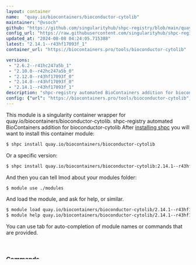 ```yaml
---
layout: container
name:  "quay.io/biocontainers/bioconductor-cytolib"
maintainer: "@vsoch"
github: "https://github.com/singularityhub/shpc-registry/blob/main/quay.io/biocontainers/bioconductor-cytolib/container.yaml"
config_url: "https://raw.githubusercontent.com/singularityhub/shpc-registry/main/quay.io/biocontainers/bioconductor-cytolib/container.yaml"
updated_at: "2024-08-08 04:24:05.715388"
latest: "2.14.1--r43hf17093f_1"
container_url: "https://biocontainers.pro/tools/bioconductor-cytolib"

versions:
 - "2.6.2--r41hc247a5b_1"
 - "2.10.0--r42hc247a5b_0"
 - "2.12.0--r43hf17093f_0"
 - "2.14.0--r43hf17093f_0"
 - "2.14.1--r43hf17093f_1"
description: "shpc-registry automated BioContainers addition for bioconductor-cytolib"
config: {"url": "https://biocontainers.pro/tools/bioconductor-cytolib", "maintainer": "@vsoch", "description": "shpc-registry automated BioContainers addition for bioconductor-cytolib", "latest": {"2.14.1--r43hf17093f_1": "sha256:09356b8e8738b875d683a065fc2505322f6fe948ecc7f7504b1cef2fb653a43c"}, "tags": {"2.6.2--r41hc247a5b_1": "sha256:114a7cd157a77272b8c1d9d14f3aa07b99ef62c566b2b8c52253d1010e547ca9", "2.10.0--r42hc247a5b_0": "sha256:1d2e606cdd702baa7302c607273cfd8a75e02c2afd680d92bb3b02625e22e537", "2.12.0--r43hf17093f_0": "sha256:232979c2cc49ed474b172e8af5f9b1246bf29ee008d807c2a205ede8b3d11960", "2.14.0--r43hf17093f_0": "sha256:dce8ad4fd89b626fb86df31a7bff2214b0b3d7b97ec1297a2a9edff2a68cd624", "2.14.1--r43hf17093f_1": "sha256:09356b8e8738b875d683a065fc2505322f6fe948ecc7f7504b1cef2fb653a43c"}, "docker": "quay.io/biocontainers/bioconductor-cytolib"}
---
```


This module is a singularity container wrapper for quay.io/biocontainers/bioconductor-cytolib.
shpc-registry automated BioContainers addition for bioconductor-cytolib
After [installing shpc](#install) you will want to install this container module:


```bash
$ shpc install quay.io/biocontainers/bioconductor-cytolib
```

Or a specific version:

```bash
$ shpc install quay.io/biocontainers/bioconductor-cytolib:2.14.1--r43hf17093f_1
```

And then you can tell lmod about your modules folder:

```bash
$ module use ./modules
```

And load the module, and ask for help, or similar.

```bash
$ module load quay.io/biocontainers/bioconductor-cytolib/2.14.1--r43hf17093f_1
$ module help quay.io/biocontainers/bioconductor-cytolib/2.14.1--r43hf17093f_1
```

You can use tab for auto-completion of module names or commands that are provided.

<br>

### Commands

When you install this module, you will be able to load it to make the following commands accessible.
Examples for both Singularity, Podman, and Docker (container technologies supported) are included.

#### bioconductor-cytolib-run:

```bash
$ singularity run <container>
$ podman run --rm  -v ${PWD} -w ${PWD} <container>
$ docker run --rm  -v ${PWD} -w ${PWD} <container>
```

#### bioconductor-cytolib-shell:

```bash
$ singularity shell -s /bin/sh <container>
$ podman run --it --rm --entrypoint /bin/sh  -v ${PWD} -w ${PWD} <container>
$ docker run --it --rm --entrypoint /bin/sh  -v ${PWD} -w ${PWD} <container>
```

#### bioconductor-cytolib-exec:

```bash
$ singularity exec <container> "$@"
$ podman run --it --rm --entrypoint ""  -v ${PWD} -w ${PWD} <container> "$@"
$ docker run --it --rm --entrypoint ""  -v ${PWD} -w ${PWD} <container> "$@"
```

#### bioconductor-cytolib-inspect:

Podman and Docker only have one inspect type.

```bash
$ podman inspect <container>
$ docker inspect <container>
```

#### bioconductor-cytolib-inspect-runscript:

```bash
$ singularity inspect -r <container>
```

#### bioconductor-cytolib-inspect-deffile:

```bash
$ singularity inspect -d <container>
```



#### bioconductor-cytolib

```bash
$ singularity run <container>
$ podman run --rm  -v ${PWD} -w ${PWD} <container>
$ docker run --rm  -v ${PWD} -w ${PWD} <container>
```


In the above, the `<container>` directive will reference an actual container provided
by the module, for the version you have chosen to load. An environment file in the
module folder will also be bound. Note that although a container
might provide custom commands, every container exposes unique exec, shell, run, and
inspect aliases. For anycommands above, you can export:

 - SINGULARITY_OPTS: to define custom options for singularity (e.g., --debug)
 - SINGULARITY_COMMAND_OPTS: to define custom options for the command (e.g., -b)
 - PODMAN_OPTS: to define custom options for podman or docker
 - PODMAN_COMMAND_OPTS: to define custom options for the command

<br>

### Install

You can install shpc locally (for yourself or your user base) as follows:

```bash
$ git clone https://github.com/singularityhub/singularity-hpc
$ cd singularity-hpc
$ pip install -e .
```

Have any questions, or want to request a new module or version? [ask for help!](https://github.com/singularityhub/singularity-hpc/issues)